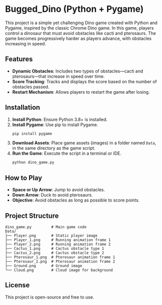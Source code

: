# Bugged_Dino (Python + Pygame)

This project is a simple yet challenging Dino game created with Python and Pygame, inspired by the classic Chrome Dino game. In this game, players control a dinosaur that must avoid obstacles like cacti and pterosaurs. The game becomes progressively harder as players advance, with obstacles increasing in speed.

## Features

- **Dynamic Obstacles**: Includes two types of obstacles—cacti and pterosaurs—that increase in speed over time.
- **Score Tracking**: Tracks and displays the score based on the number of obstacles passed.
- **Restart Mechanism**: Allows players to restart the game after losing.

## Installation

1. **Install Python**: Ensure Python 3.8+ is installed.
2. **Install Pygame**: Use pip to install Pygame.
   ```bash
   pip install pygame
   ```
3. **Download Assets**: Place game assets (images) in a folder named `Data`, in the same directory as the game script.
4. **Run the Game**: Execute the script in a terminal or IDE.
   ```bash
   python dino_game.py
   ```

## How to Play

- **Space or Up Arrow**: Jump to avoid obstacles.
- **Down Arrow**: Duck to avoid pterosaurs.
- **Objective**: Avoid obstacles as long as possible to score points.

## Project Structure

```plaintext
dino_game.py         # Main game code
Data/
├── Player.png       # Static player image
├── Player_1.png     # Running animation frame 1
├── Player_2.png     # Running animation frame 2
├── Cactus_1.png     # Cactus obstacle type 1
├── Cactus_2.png     # Cactus obstacle type 2
├── Pterosaur_1.png  # Pterosaur animation frame 1
├── Pterosaur_2.png  # Pterosaur animation frame 2
├── Ground.png       # Ground image
└── Cloud.png        # Cloud image for background
```

## License

This project is open-source and free to use.
